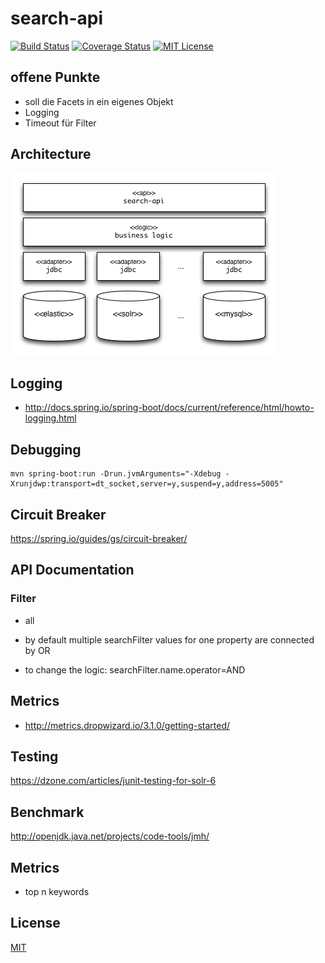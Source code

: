 # search-api

[![Build Status](https://travis-ci.org/tblsoft/search-api.svg?branch=master)](https://travis-ci.org/tblsoft/search-api)
[![Coverage Status](https://coveralls.io/repos/github/tblsoft/search-api/badge.svg?branch=master)](https://coveralls.io/github/tblsoft/search-api?branch=master)
[![MIT License](https://img.shields.io/npm/l/check-dependencies.svg?style=flat-square)](http://opensource.org/licenses/MIT)

## offene Punkte
- soll die Facets in ein eigenes Objekt
- Logging
- Timeout für Filter
        
        
## Architecture
![Search API Architecture](/doc/images/architecture-search-api.png)

## Logging
- http://docs.spring.io/spring-boot/docs/current/reference/html/howto-logging.html


## Debugging

```
mvn spring-boot:run -Drun.jvmArguments="-Xdebug -Xrunjdwp:transport=dt_socket,server=y,suspend=y,address=5005"
```
        
## Circuit Breaker
https://spring.io/guides/gs/circuit-breaker/
        
## API Documentation
### Filter
- all 

- by default multiple searchFilter values for one property are connected by OR
- to change the logic: searchFilter.name.operator=AND



## Metrics
- http://metrics.dropwizard.io/3.1.0/getting-started/


## Testing
https://dzone.com/articles/junit-testing-for-solr-6

## Benchmark
http://openjdk.java.net/projects/code-tools/jmh/

## Metrics
- top n keywords


## License
[MIT](https://github.com/tblsoft/search-api/blob/master/LICENSE)
